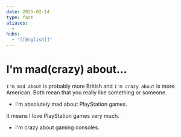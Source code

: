 ```yaml
---
date: 2025-02-14
type: fact
aliases:
  -
hubs:
  - "[[English]]"
---
```


# I'm mad(crazy) about...

`I'm mad about` is probably more British and `I'm crazy about` is more American. Both mean that you really like something or someone.


- I'm absolutely mad about PlayStation games.

It means I love PlayStation games very much.


- I'm crazy about gaming consoles.

